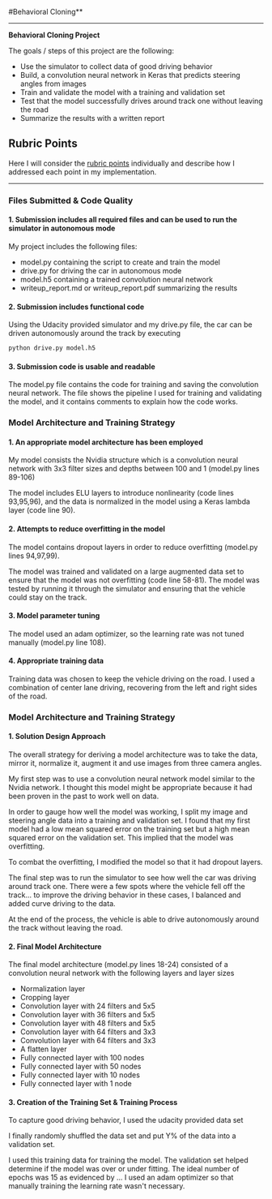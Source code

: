 #Behavioral Cloning** 

---

**Behavioral Cloning Project**

The goals / steps of this project are the following:
* Use the simulator to collect data of good driving behavior
* Build, a convolution neural network in Keras that predicts steering angles from images
* Train and validate the model with a training and validation set
* Test that the model successfully drives around track one without leaving the road
* Summarize the results with a written report


[//]: # (Image References)

[image1]: ./examples/placeholder.png "Model Visualization"
[image2]: ./examples/placeholder.png "Grayscaling"
[image3]: ./examples/placeholder_small.png "Recovery Image"
[image4]: ./examples/placeholder_small.png "Recovery Image"
[image5]: ./examples/placeholder_small.png "Recovery Image"
[image6]: ./examples/placeholder_small.png "Normal Image"
[image7]: ./examples/placeholder_small.png "Flipped Image"

## Rubric Points
Here I will consider the [rubric points](https://review.udacity.com/#!/rubrics/432/view) individually and describe how I addressed each point in my implementation.  

---
### Files Submitted & Code Quality

#### 1. Submission includes all required files and can be used to run the simulator in autonomous mode

My project includes the following files:
* model.py containing the script to create and train the model
* drive.py for driving the car in autonomous mode
* model.h5 containing a trained convolution neural network 
* writeup_report.md or writeup_report.pdf summarizing the results

#### 2. Submission includes functional code
Using the Udacity provided simulator and my drive.py file, the car can be driven autonomously around the track by executing 
```sh
python drive.py model.h5
```

#### 3. Submission code is usable and readable

The model.py file contains the code for training and saving the convolution neural network. The file shows the pipeline I used for training and validating the model, and it contains comments to explain how the code works.

### Model Architecture and Training Strategy

#### 1. An appropriate model architecture has been employed

My model consists the Nvidia structure which is a convolution neural network with 3x3 filter sizes and depths between 100 and 1 (model.py lines 89-106) 

The model includes ELU layers to introduce nonlinearity (code lines 93,95,96), and the data is normalized in the model using a Keras lambda layer (code line 90). 

#### 2. Attempts to reduce overfitting in the model

The model contains dropout layers in order to reduce overfitting (model.py lines 94,97,99). 

The model was trained and validated on a large augmented data set to ensure that the model was not overfitting (code line 58-81). The model was tested by running it through the simulator and ensuring that the vehicle could stay on the track.

#### 3. Model parameter tuning

The model used an adam optimizer, so the learning rate was not tuned manually (model.py line 108).

#### 4. Appropriate training data

Training data was chosen to keep the vehicle driving on the road. I used a combination of center lane driving, recovering from the left and right sides of the road.

### Model Architecture and Training Strategy

#### 1. Solution Design Approach

The overall strategy for deriving a model architecture was to take the data, mirror it, normalize it, augment it and use images from three camera angles.

My first step was to use a convolution neural network model similar to the Nvidia network. I thought this model might be appropriate because it had been proven in the past to work well on data.

In order to gauge how well the model was working, I split my image and steering angle data into a training and validation set. I found that my first model had a low mean squared error on the training set but a high mean squared error on the validation set. This implied that the model was overfitting. 

To combat the overfitting, I modified the model so that it had dropout layers.

The final step was to run the simulator to see how well the car was driving around track one. There were a few spots where the vehicle fell off the track... to improve the driving behavior in these cases, I balanced and added curve driving to the data.

At the end of the process, the vehicle is able to drive autonomously around the track without leaving the road.

#### 2. Final Model Architecture

The final model architecture (model.py lines 18-24) consisted of a convolution neural network with the following layers and layer sizes 

- Normalization layer
- Cropping layer
- Convolution layer with 24 filters and 5x5
- Convolution layer with 36 filters and 5x5
- Convolution layer with 48 filters and 5x5
- Convolution layer with 64 filters and 3x3
- Convolution layer with 64 filters and 3x3
- A flatten layer
- Fully connected layer with 100 nodes
- Fully connected layer with 50 nodes
- Fully connected layer with 10 nodes
- Fully connected layer with 1 node


#### 3. Creation of the Training Set & Training Process

To capture good driving behavior, I used the udacity provided data set

I finally randomly shuffled the data set and put Y% of the data into a validation set. 

I used this training data for training the model. The validation set helped determine if the model was over or under fitting. The ideal number of epochs was 15 as evidenced by ... I used an adam optimizer so that manually training the learning rate wasn't necessary.
